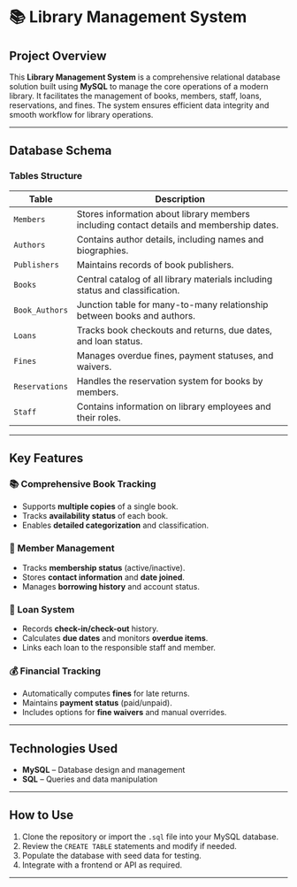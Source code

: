 # 📚 Library Management System

## Project Overview
This **Library Management System** is a comprehensive relational database solution built using **MySQL** to manage the core operations of a modern library. It facilitates the management of books, members, staff, loans, reservations, and fines. The system ensures efficient data integrity and smooth workflow for library operations.

---

## Database Schema

### Tables Structure

| Table          | Description                                                                 |
|----------------|-----------------------------------------------------------------------------|
| `Members`      | Stores information about library members including contact details and membership dates. |
| `Authors`      | Contains author details, including names and biographies.                  |
| `Publishers`   | Maintains records of book publishers.                                       |
| `Books`        | Central catalog of all library materials including status and classification. |
| `Book_Authors` | Junction table for many-to-many relationship between books and authors.     |
| `Loans`        | Tracks book checkouts and returns, due dates, and loan status.              |
| `Fines`        | Manages overdue fines, payment statuses, and waivers.                       |
| `Reservations` | Handles the reservation system for books by members.                        |
| `Staff`        | Contains information on library employees and their roles.                  |

---

## Key Features

### 📚 Comprehensive Book Tracking
- Supports **multiple copies** of a single book.
- Tracks **availability status** of each book.
- Enables **detailed categorization** and classification.

### 👥 Member Management
- Tracks **membership status** (active/inactive).
- Stores **contact information** and **date joined**.
- Manages **borrowing history** and account status.

### 🔁 Loan System
- Records **check-in/check-out** history.
- Calculates **due dates** and monitors **overdue items**.
- Links each loan to the responsible staff and member.

### 💰 Financial Tracking
- Automatically computes **fines** for late returns.
- Maintains **payment status** (paid/unpaid).
- Includes options for **fine waivers** and manual overrides.

---

## Technologies Used
- **MySQL** – Database design and management
- **SQL** – Queries and data manipulation

---

## How to Use
1. Clone the repository or import the `.sql` file into your MySQL database.
2. Review the `CREATE TABLE` statements and modify if needed.
3. Populate the database with seed data for testing.
4. Integrate with a frontend or API as required.

---
